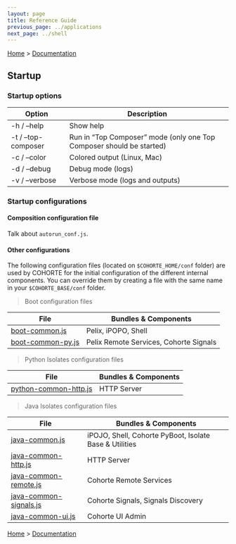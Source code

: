 ```yaml
---
layout: page
title: Reference Guide
previous_page: ../applications
next_page: ../shell
---
```


[Home](../../../) > [Documentation](../)

## Startup


### Startup options

<table class="table table-striped table-bordered table-hover table-condensed">
	<thead>
	<tr>
		<th> Option </th><th> Description </th>
	</tr>
	</thead>
	<tbody><tr>
		<td> -h / –help         </td><td> Show help </td>
	</tr>
	<tr>
		<td> -t / –top-composer </td><td> Run in “Top Composer” mode (only one Top Composer should be started) </td>
	</tr>
	<tr>
		<td> -c / –color        </td><td> Colored output (Linux, Mac) </td>
	</tr>
	<tr>
		<td> -d / –debug        </td><td> Debug mode (logs) </td>
	</tr>
	<tr>
		<td> -v / –verbose      </td><td> Verbose mode (logs and outputs) </td>
	</tr>
</tbody></table>



### Startup configurations

#### Composition configuration file

Talk about `autorun_conf.js`.

#### Other configurations

The following configuration files (located on `$COHORTE_HOME/conf` folder) are used by COHORTE for the initial configuration of the different internal components. You can override them by creating a file with the same name in your `$COHORTE_BASE/conf` folder.

> Boot configuration files

<table class="table table-striped table-bordered table-hover table-condensed">
	<thead>
	<tr>
		<th> File               </th><th> Bundles &amp; Components  </th>
	</tr>
	</thead>
	<tbody><tr>
		<td> <a href src="#">boot-common.js</a>        </td><td> Pelix, iPOPO, Shell </td>
	</tr>
	<tr>
		<td> <a href src="#">boot-common-py.js</a>     </td><td> Pelix Remote Services, Cohorte Signals </td>
	</tr>
	</tbody>
	</table>

> Python Isolates configuration files

<table class="table table-striped table-bordered table-hover table-condensed">
	<thead>	
	<tr>
		<th> File               </th><th> Bundles &amp; Components  </th>
	</tr>
	</thead>
	<tbody>
	<tr>
		<td> <a href src="#">python-common-http.js</a> </td><td> HTTP Server </td>
	</tr>
	</tbody>
	</table>

> Java Isolates configuration files

<table class="table table-striped table-bordered table-hover table-condensed">
	<thead>	
	<tr>
		<th> File               </th><th> Bundles &amp; Components  </th>
	</tr>
	</thead>
	<tbody>
	<tr>
		<td> <a href src="#">java-common.js</a>        </td><td> iPOJO, Shell, Cohorte PyBoot, Isolate Base &amp; Utilities </td>
	</tr>
	<tr>
		<td> <a href src="#">java-common-http.js</a>   </td><td> HTTP Server </td>
	</tr>
	<tr>
		<td> <a href src="#">java-common-remote.js</a> </td><td> Cohorte Remote Services </td>
	</tr>
	<tr>
		<td> <a href src="#">java-common-signals.js</a> </td><td> Cohorte Signals, Signals Discovery </td>
	</tr>
	<tr>
		<td> <a href src="#">java-common-ui.js</a>     </td><td> Cohorte UI Admin </td>
	</tr>
</tbody></table>




[Home](../../../) > [Documentation](../)